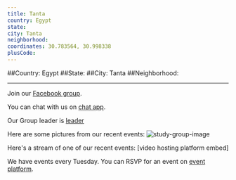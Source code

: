 ```yaml
---
title: Tanta
country: Egypt
state: 
city: Tanta
neighborhood: 
coordinates: 30.783564, 30.998338
plusCode:
---
```


##Country: Egypt
##State: 
##City: Tanta
##Neighborhood: 
*****
Join our [Facebook group](https://www.facebook.com/groups/free.code.camp.tanta).

You can chat with us on [chat app]().

Our Group leader is [leader]()

Here are some pictures from our recent events:
![study-group-image]()

Here's a stream of one of our recent events:
[video hosting platform embed]

We have events every Tuesday. You can RSVP for an event on [event platform]().
